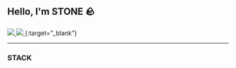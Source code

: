 ## Hello, I'm STONE 🪨

<a href="https://instagram.com/p-samaname" target="_blank">
    <img src="https://img.shields.io/badge/instagram-E4405F?style=flat&logo=instagram&logoColor=white"/>
</a>
<a href="https://velog.io/@p-samename" target="_blank">
    <img src="https://img.shields.io/badge/velog-20C997?style=flat&logo=velog&logoColor=white"/>
</a>{:target=”_blank”}


<hr/>

<h3>STACK</h3>
